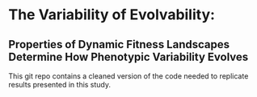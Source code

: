 # The Variability of Evolvability: 
## Properties of Dynamic Fitness Landscapes Determine How Phenotypic Variability Evolves

This git repo contains a cleaned version of the code needed to replicate results presented in this study.